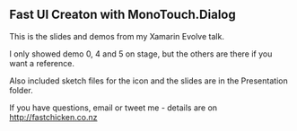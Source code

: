 Fast UI Creaton with MonoTouch.Dialog
-------------------------------------

This is the slides and demos from my Xamarin Evolve talk.

I only showed demo 0, 4 and 5 on stage, but the others are there if you want a reference.

Also included sketch files for the icon and the slides are in the Presentation folder.

If you have questions, email or tweet me - details are on http://fastchicken.co.nz